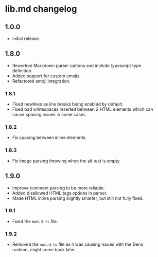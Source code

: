 # lib.md changelog

## 1.0.0

- Initial release.

## 1.8.0

- Reworked Markdown parser options and include typescript type definition.
- Added support for custom emojis.
- Refactored emoji integration.

### 1.8.1

- Fixed newlines as line breaks being enabled by default.
- Fixed bad whitespaces inserted between 2 HTML elements which can cause spacing issues in some cases.

### 1.8.2

- Fix spacing between inline elements.

### 1.8.3

- Fix image parsing throwing when the alt text is empty.

## 1.9.0

- Improve comment parsing to be more reliable.
- Added disallowed HTML tags options in parser.
- Made HTML inline parsing slightly smarter, but still not fully fixed.

### 1.9.1

- Fixed the `mod.d.ts` file.

### 1.9.2

- Removed the `mod.d.ts` file as it was causing issues with the Deno runtime, might come back later.
